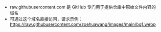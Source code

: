 - raw.githubusercontent.com 是 GitHub 专门用于提供仓库中原始文件内容的域名
- 可通过这个域名直接访问，请求示例：
https://raw.githubusercontent.com/zoehuawang/images/main/bg1.webp
